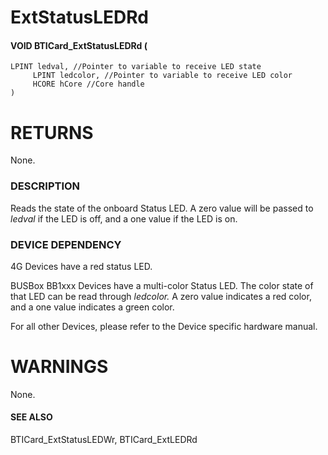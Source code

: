 # **ExtStatusLEDRd**

#### VOID **BTICard\_ExtStatusLEDRd** (

```
LPINT ledval, //Pointer to variable to receive LED state
     LPINT ledcolor, //Pointer to variable to receive LED color
     HCORE hCore //Core handle
)
```
# **RETURNS**

None.

### **DESCRIPTION**

Reads the state of the onboard Status LED. A zero value will be passed to *ledval* if the LED is off, and a one value if the LED is on.

### **DEVICE DEPENDENCY**

4G Devices have a red status LED.

BUSBox BB1xxx Devices have a multi-color Status LED. The color state of that LED can be read through *ledcolor.* A zero value indicates a red color, and a one value indicates a green color.

For all other Devices, please refer to the Device specific hardware manual.

# **WARNINGS**

None.

#### **SEE ALSO**

BTICard\_ExtStatusLEDWr, BTICard\_ExtLEDRd